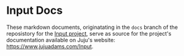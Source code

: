 # Input Docs

These markdown documents, originatating in the `docs` branch of the reposistory for the [Input project](https://github.com/JujuAdams/Input/), serve as source for the project's documentation available on Juju's website: https://www.jujuadams.com/Input.
